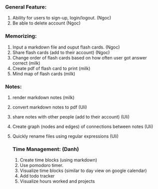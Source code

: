 ### **General Feature:**

1. Ability for users to sign-up, login/logout. (Ngoc)
2. Be able to delete account (Ngoc)

### **Memorizing:** 

1. Input a markdown file and ouput flash cards. (Ngoc)
2. Share flash cards (add to their account) (Ngoc)
3. Change order of flash cards based on how often user got answer correct (milk)
4. Create pdf of flash card to print (milk)
5. Mind map of flash cards (milk)

### **Notes:**

1. render markdown notes (milk)

2. convert markdown notes to pdf (Uli)

3. share notes with other people (add to their account) (Uli)

4. Create graph (nodes and edges) of connections between notes (Uli)

5. Quickly rename files using regular expressions (Uli) 

   

   ### **Time Management: (Danh)**

   1. Create time blocks (using markdown)
   2. Use pomodoro timer.
   3. Visualize time blocks (similar to day view on google calendar)
   4. Add todo tracker
   5. Visualize hours worked and projects